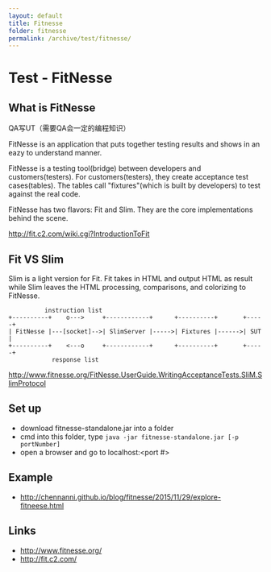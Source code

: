 ```yaml
---
layout: default
title: Fitnesse
folder: fitnesse
permalink: /archive/test/fitnesse/
---
```


# Test - FitNesse

## What is FitNesse

QA写UT（需要QA会一定的编程知识）

FitNesse is an application that puts together testing results and shows in an eazy to understand manner.

FitNesse is a testing tool(bridge) between developers and customers(testers). 
For customers(testers), they create acceptance test cases(tables). The tables call "fixtures"(which is built by developers) to test against the real code.

FitNesse has two flavors: Fit and Slim. They are the core implementations behind the scene.

<http://fit.c2.com/wiki.cgi?IntroductionToFit>

## Fit VS Slim

Slim is a light version for Fit. Fit takes in HTML and output HTML as result while Slim leaves the HTML processing, comparisons, and colorizing to FitNesse.

~~~
          instruction list
+----------+    o--->     +------------+      +----------+       +-----+
| FitNesse |---[socket]-->| SlimServer |----->| Fixtures |------>| SUT |
+----------+    <---o     +------------+      +----------+       +-----+
            response list
~~~

<http://www.fitnesse.org/FitNesse.UserGuide.WritingAcceptanceTests.SliM.SlimProtocol>

## Set up
- download fitnesse-standalone.jar into a folder
- cmd into this folder, type `java -jar fitnesse-standalone.jar [-p portNumber]`
- open a browser and go to localhost:<port #>

## Example
- <http://chennanni.github.io/blog/fitnesse/2015/11/29/explore-fitneese.html>

## Links
- <http://www.fitnesse.org/>
- <http://fit.c2.com/>

